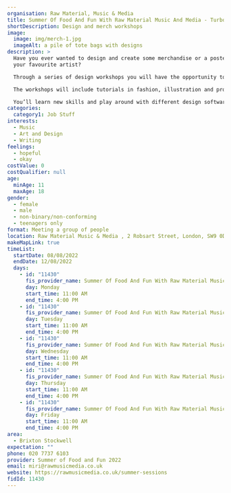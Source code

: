 ```yaml
---
organisation: Raw Material, Music & Media
title: Summer Of Food And Fun With Raw Material Music And Media - Turbo Trackz
shortDescription: Design and merch workshops
image:
  image: img/merch-1.jpg
  imageAlt: a pile of tote bags with designs
description: >
  Have you ever wanted to design and create some merchandise or a poster for
  your favourite artist?

  Through a series of design workshops you will have the opportunity to create your own merchandise and products.

  The workshops will include tutorials in fashion, illustration and product design, providing you the chance to design your own clothing, posters and collectibles.

  You’ll learn new skills and play around with different design software.
categories:
  category1: Job Stuff
interests:
  - Music
  - Art and Design
  - Writing
feelings:
  - hopeful
  - okay
costValue: 0
costQualifier: null
age:
  minAge: 11
  maxAge: 18
gender:
  - female
  - male
  - non-binary/non-conforming
  - teenagers only
format: Meeting a group of people
location: Raw Material Music & Media , 2 Robsart Street, London, SW9 0DJ
makeMapLink: true
timeList:
  startDate: 08/08/2022
  endDate: 12/08/2022
  days:
    - id: "11430"
      fis_provider_name: Summer Of Food And Fun With Raw Material Music And Media - Turbo Trackz
      day: Monday
      start_time: 11:00 AM
      end_time: 4:00 PM
    - id: "11430"
      fis_provider_name: Summer Of Food And Fun With Raw Material Music And Media - Turbo Trackz
      day: Tuesday
      start_time: 11:00 AM
      end_time: 4:00 PM
    - id: "11430"
      fis_provider_name: Summer Of Food And Fun With Raw Material Music And Media - Turbo Trackz
      day: Wednesday
      start_time: 11:00 AM
      end_time: 4:00 PM
    - id: "11430"
      fis_provider_name: Summer Of Food And Fun With Raw Material Music And Media - Turbo Trackz
      day: Thursday
      start_time: 11:00 AM
      end_time: 4:00 PM
    - id: "11430"
      fis_provider_name: Summer Of Food And Fun With Raw Material Music And Media - Turbo Trackz
      day: Friday
      start_time: 11:00 AM
      end_time: 4:00 PM
area:
  - Brixton Stockwell
expectation: ""
phone: 020 7737 6103
provider: Summer of Food and Fun 2022
email: miri@rawmusicmedia.co.uk
website: https://rawmusicmedia.co.uk/summer-sessions
fidId: 11430
---
```


